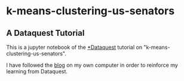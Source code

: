 # k-means-clustering-us-senators
## A Dataquest Tutorial

This is a jupyter notebook of the [*Dataquest](https://www.dataquest.io/) tutorial on "k-means-clustering-us-senators".

I have followed the [blog](https://www.dataquest.io/blog/k-means-clustering-us-senators/) on my own computer in order to reinforce my learning from Dataquest.

